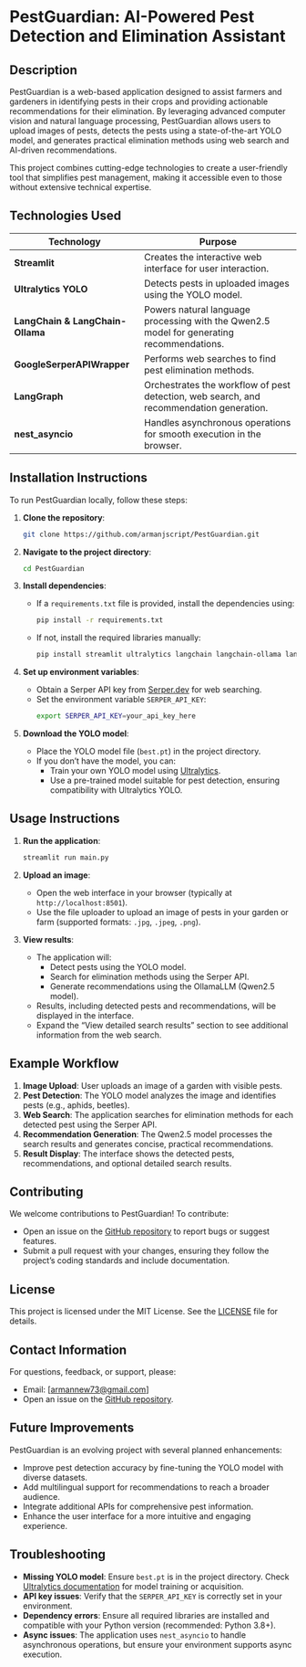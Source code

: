 # PestGuardian: AI-Powered Pest Detection and Elimination Assistant

## Description

PestGuardian is a web-based application designed to assist farmers and gardeners in identifying pests in their crops and providing actionable recommendations for their elimination. By leveraging advanced computer vision and natural language processing, PestGuardian allows users to upload images of pests, detects the pests using a state-of-the-art YOLO model, and generates practical elimination methods using web search and AI-driven recommendations.

This project combines cutting-edge technologies to create a user-friendly tool that simplifies pest management, making it accessible even to those without extensive technical expertise.

## Technologies Used

| Technology | Purpose |
|------------|---------|
| **Streamlit** | Creates the interactive web interface for user interaction. |
| **Ultralytics YOLO** | Detects pests in uploaded images using the YOLO model. |
| **LangChain & LangChain-Ollama** | Powers natural language processing with the Qwen2.5 model for generating recommendations. |
| **GoogleSerperAPIWrapper** | Performs web searches to find pest elimination methods. |
| **LangGraph** | Orchestrates the workflow of pest detection, web search, and recommendation generation. |
| **nest_asyncio** | Handles asynchronous operations for smooth execution in the browser. |

## Installation Instructions

To run PestGuardian locally, follow these steps:

1. **Clone the repository**:
   ```bash
   git clone https://github.com/armanjscript/PestGuardian.git
   ```

2. **Navigate to the project directory**:
   ```bash
   cd PestGuardian
   ```

3. **Install dependencies**:
   - If a `requirements.txt` file is provided, install the dependencies using:
     ```bash
     pip install -r requirements.txt
     ```
   - If not, install the required libraries manually:
     ```bash
     pip install streamlit ultralytics langchain langchain-ollama langgraph google-serper nest-asyncio
     ```

4. **Set up environment variables**:
   - Obtain a Serper API key from [Serper.dev](https://serper.dev/) for web searching.
   - Set the environment variable `SERPER_API_KEY`:
     ```bash
     export SERPER_API_KEY=your_api_key_here
     ```

5. **Download the YOLO model**:
   - Place the YOLO model file (`best.pt`) in the project directory.
   - If you don’t have the model, you can:
     - Train your own YOLO model using [Ultralytics](https://docs.ultralytics.com/).
     - Use a pre-trained model suitable for pest detection, ensuring compatibility with Ultralytics YOLO.

## Usage Instructions

1. **Run the application**:
   ```bash
   streamlit run main.py
   ```

2. **Upload an image**:
   - Open the web interface in your browser (typically at `http://localhost:8501`).
   - Use the file uploader to upload an image of pests in your garden or farm (supported formats: `.jpg`, `.jpeg`, `.png`).

3. **View results**:
   - The application will:
     - Detect pests using the YOLO model.
     - Search for elimination methods using the Serper API.
     - Generate recommendations using the OllamaLLM (Qwen2.5 model).
   - Results, including detected pests and recommendations, will be displayed in the interface.
   - Expand the “View detailed search results” section to see additional information from the web search.

## Example Workflow

1. **Image Upload**: User uploads an image of a garden with visible pests.
2. **Pest Detection**: The YOLO model analyzes the image and identifies pests (e.g., aphids, beetles).
3. **Web Search**: The application searches for elimination methods for each detected pest using the Serper API.
4. **Recommendation Generation**: The Qwen2.5 model processes the search results and generates concise, practical recommendations.
5. **Result Display**: The interface shows the detected pests, recommendations, and optional detailed search results.

## Contributing

We welcome contributions to PestGuardian! To contribute:
- Open an issue on the [GitHub repository](https://github.com/armanjscript/PestGuardian) to report bugs or suggest features.
- Submit a pull request with your changes, ensuring they follow the project’s coding standards and include documentation.

## License

This project is licensed under the MIT License. See the [LICENSE](LICENSE) file for details.

## Contact Information

For questions, feedback, or support, please:
- Email: [armannew73@gmail.com]
- Open an issue on the [GitHub repository](https://github.com/armanjscript/PestGuardian).

## Future Improvements

PestGuardian is an evolving project with several planned enhancements:
- Improve pest detection accuracy by fine-tuning the YOLO model with diverse datasets.
- Add multilingual support for recommendations to reach a broader audience.
- Integrate additional APIs for comprehensive pest information.
- Enhance the user interface for a more intuitive and engaging experience.

## Troubleshooting

- **Missing YOLO model**: Ensure `best.pt` is in the project directory. Check [Ultralytics documentation](https://docs.ultralytics.com/) for model training or acquisition.
- **API key issues**: Verify that the `SERPER_API_KEY` is correctly set in your environment.
- **Dependency errors**: Ensure all required libraries are installed and compatible with your Python version (recommended: Python 3.8+).
- **Async issues**: The application uses `nest_asyncio` to handle asynchronous operations, but ensure your environment supports async execution.